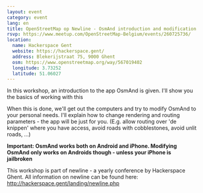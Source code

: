 ```yaml
---
layout: event
category: event
lang: en
title: OpenStreetMap op Newline - OsmAnd introduction and modification
rsvp: https://www.meetup.com/OpenStreetMap-Belgium/events/260725736/
location:
  name: Hackerspace Gent
  website: https://hackerspace.gent/
  address: Blekerijstraat 75, 9000 Ghent
  osm: https://www.openstreetmap.org/way/567019402
  longitude: 3.73252
  latitude: 51.06027
---
```


In this workshop, an introduction to the app OsmAnd is given. I'll show you the basics of working with this

When this is done, we'll get out the computers and try to modify OsmAnd to your personal needs. I'll explain how to change rendering and routing parameters - the app will be just for you. (E.g. allow routing over 'de knippen' where you have access, avoid roads with cobblestones, avoid unlit roads, ...)

**Important: OsmAnd works both on Android and iPhone. Modifying OsmAnd only works on Androids though - unless your iPhone is jailbroken**

This workshop is part of newline - a yearly conference by Hackerspace Ghent. All information on newline can be found here: <http://hackerspace.gent/landing/newline.php>
